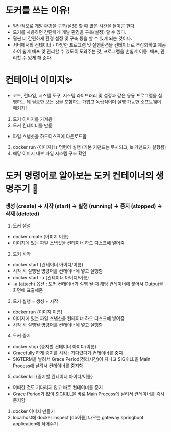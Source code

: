 # 도커를 쓰는 이유!
- 일반적으로 개발 환경을 구축(설정) 할 때 많은 시간을 들이곤 한다.
- 도커를 사용하면 간단하게 개발 환경을 구축(설정) 할 수 있다.
- 훨씬 더 간편하게 환경 설정 및 구축 등을 할 수 있게 되는 것이다.
- 서버에서의 컨테이너 - 다양한 프로그램 및 실행환경을 컨테이너로 추상화하고 제공하여 쉽게 배포 및 관리할 수 있도록 도와주는 것, 프로그램을 손쉽게 이동, 배포, 관리할 수 있게 해 준다.

# 컨테이너 이미지✨
- 코드, 런타임, 시스템 도구, 시스템 라이브러리 및 설정과 같은 응용 프로그램을 실행하는 데 필요한 모든 것을 포함하는 가볍고 독립적이며 실행 가능한 소프트웨어 패키지!

1. 도커 이미지를 가져옴
2. 도커 컨테이너를 만듦
-  파일 스냅샷을 하드디스크에 다운로드함
3. docker run {이미지] ls 명령어 실행 (기본 커맨드는 무시되고, ls 커맨드가 실행됨)
4. 해당 이미지 내부 파일 시스템 구조 확인

# 도커 명령어로 알아보는 도커 컨테이너의 생명주기 🐋
 
### 생성 (create) → 시작 (start) → 실행 (running) → 중지 (stopped) → 삭제 (deleted)

1. 도커 생성
- docker create {이미지 이름}
- 이미지에 있는 파일 스냅샷을 컨테이너 하드 디스크에 넣어줌

2. 도커 시작
- docker start {컨테이너 아이디/이름}
- 시작 시 실행될 명령어를 컨테이너에 넣고 실행함
- docker start -a {컨테이너 아이디/이름}
- -a (attach) 옵션 : 도커 컨테이너가 실행 될 때 해당 컨테이너에 붙어서 Output을 화면에 표출해줌

3. 도커 실행 = 생성 + 시작
- docker run {이미지 이름}
- 이미지에 있는 파일 스냅샷을 컨테이너 하드 디스크에 넣어줌
-  시작 시 실행될 명령어를 컨테이너에 넣고 실행함

4. 도커 중지
- docker stop {중지할 컨테이너 아이디/이름}
- Gracefully 하게 중지를 시킴 : 기다렸다가 컨테이너를 중지
- SIGTERM을 날려서 Grace Period(정리시간)이 지나고 SIGKILL을 Main Process에 날려서 컨테이너를 중지함

5. docker kill {중지할 컨테이너 아이디/이름}
- 어떠한 것도 기다리지 않고 바로 컨테이너를 중지
- Grace Period가 없이 SIGKILL을 바로 Main Process에 날려서 컨테이너를 즉시 중지함
 
1. docker 이미지 만들기
2. localhost에 docker inspect [db이름] 나오는 gateway springboot application에 적어주기
